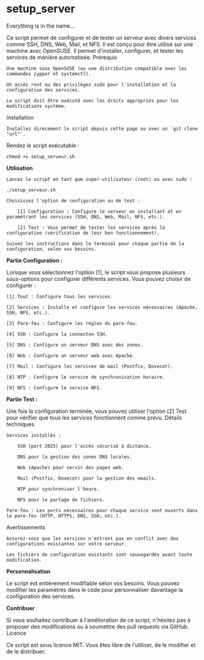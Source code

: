 # setup_server
Everything is in the name...

Ce script permet de configurer et de tester un serveur avec divers services comme SSH, DNS, Web, Mail, et NFS. Il est conçu pour être utilisé sur une machine avec OpenSUSE. Il permet d'installer, configurer, et tester les services de manière automatisée.
Prérequis

    Une machine sous OpenSUSE (ou une distribution compatible avec les commandes zypper et systemctl).

    Un accès root ou des privilèges sudo pour l'installation et la configuration des services.

    Le script doit être exécuté avec les droits appropriés pour les modifications système.

Installation

    Installez direcement le script depuis cette page ou avec un `git clone "url"`.

Rendez le script exécutable :

    chmod +x setup_serveur.sh

**Utilisation**

    Lancez le script en tant que super-utilisateur (root) ou avec sudo :

    ./setup_serveur.sh

    Choisissez l'option de configuration ou de test :

        [1] Configuration : Configure le serveur en installant et en paramétrant les services (SSH, DNS, Web, Mail, NFS, etc.).

        [2] Test : Vous permet de tester les services après la configuration (vérification de leur bon fonctionnement).

    Suivez les instructions dans le terminal pour chaque partie de la configuration, selon vos besoins.

**Partie Configuration :**

Lorsque vous sélectionnez l'option [1], le script vous propose plusieurs sous-options pour configurer différents services. Vous pouvez choisir de configurer :

    [1] Tout : Configure tous les services.

    [2] Services : Installe et configure les services nécessaires (Apache, SSH, NFS, etc.).

    [3] Pare-feu : Configure les règles du pare-feu.

    [4] SSH : Configure la connecton SSH.

    [5] DNS : Configure un serveur DNS avec des zones.

    [6] Web : Configure un serveur web avec Apache.

    [7] Mail : Configure les services de mail (Postfix, Dovecot).

    [8] NTP : Configure le service de synchronisation horaire.

    [9] NFS : Configure le service NFS.

**Partie Test :**

Une fois la configuration terminée, vous pouvez utiliser l'option [2] Test pour vérifier que tous les services fonctionnent comme prévu.
Détails techniques

    Services installés :

        SSH (port 2025) pour l'accès sécurisé à distance.

        DNS pour la gestion des zones DNS locales.

        Web (Apache) pour servir des pages web.

        Mail (Postfix, Dovecot) pour la gestion des emails.

        NTP pour synchroniser l'heure.

        NFS pour le partage de fichiers.

    Pare-feu : Les ports nécessaires pour chaque service sont ouverts dans le pare-feu (HTTP, HTTPS, DNS, SSH, etc.).

Avertissements

    Assurez-vous que les services n'entrent pas en conflit avec des configurations existantes sur votre serveur.

    Les fichiers de configuration existants sont sauvegardés avant toute modification.

**Personnalisation**

Le script est entièrement modifiable selon vos besoins. Vous pouvez modifier les paramètres dans le code pour personnaliser davantage la configuration des services.

**Contribuer**

Si vous souhaitez contribuer à l'amélioration de ce script, n'hésitez pas à proposer des modifications ou à soumettre des pull requests via GitHub.
Licence

Ce script est sous licence MIT. Vous êtes libre de l'utiliser, de le modifier et de le distribuer.
